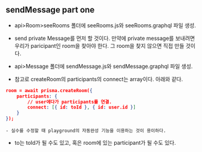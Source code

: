 ## sendMessage part one

- api>Room>seeRooms 폴더에 seeRooms.js와 seeRooms.graphql 파일 생성.

- send private Message를 먼저 할 것이다.
  만약에 private message를 보내려면 우리가 paricipant인 room을 찾아야 한다. 그 room을 찾지 않으면 직접 만들 것이다.

- api>Message 폴더에 sendMessage.js와 sendMessage.graphql 파일 생성.

- 참고로 createRoom의 participants의 connect는 array이다. 아래와 같다.
~~~json
room = await prisma.createRoom({
    participants: {
        // user에다가 participants를 연결.
        connect: [{ id: toId }, { id: user.id }]
    }
});
~~~
    - 실수를 수정할 때 playground의 자동완성 기능을 이용하는 것이 용이하다.

- to는 toId가 될 수도 있고, 혹은 room에 있는 participant가 될 수도 있다.